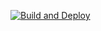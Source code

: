[![Build and Deploy](https://github.com/jeev20/jeev20.github.io/actions/workflows/pages-deploy.yml/badge.svg)](https://github.com/jeev20/jeev20.github.io/actions/workflows/pages-deploy.yml)